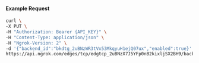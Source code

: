 <!-- Code generated for API Clients. DO NOT EDIT. -->

#### Example Request

```bash
curl \
-X PUT \
-H "Authorization: Bearer {API_KEY}" \
-H "Content-Type: application/json" \
-H "Ngrok-Version: 2" \
-d '{"backend_id":"bkdtg_2uBNzWR3tVx53MkqyuH1ejQ07ux","enabled":true}' \
https://api.ngrok.com/edges/tcp/edgtcp_2uBNzX7J5YFp0nB2kixljSX2BH9/backend
```
